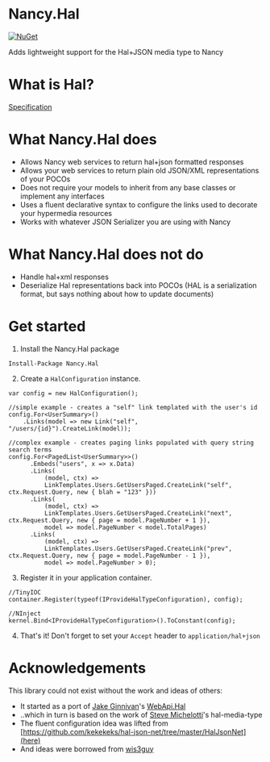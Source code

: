 Nancy.Hal
=========
[![NuGet](https://img.shields.io/nuget/v/Nancy.HAL.svg)]()

Adds lightweight support for the Hal+JSON media type to Nancy

What is Hal?
===========
[Specification](http://stateless.co/hal_specification.html)

What Nancy.Hal does
============
 - Allows Nancy web services to return hal+json formatted responses
 - Allows your web services to return plain old JSON/XML representations of your POCOs
 - Does not require your models to inherit from any base classes or implement any interfaces
 - Uses a fluent declarative syntax to configure the links used to decorate your hypermedia resources
 - Works with whatever JSON Serializer you are using with Nancy

What Nancy.Hal does not do
===================
 - Handle hal+xml responses
 - Deserialize Hal representations back into POCOs (HAL is a serialization format, but says nothing about how to update documents)

Get started
=============
1) Install the Nancy.Hal package
``` 
Install-Package Nancy.Hal
```

2) Create a `HalConfiguration` instance.
```
var config = new HalConfiguration();

//simple example - creates a "self" link templated with the user's id
config.For<UserSummary>()
    .Links(model => new Link("self", "/users/{id}").CreateLink(model));

//complex example - creates paging links populated with query string search terms
config.For<PagedList<UserSummary>>()
      .Embeds("users", x => x.Data)
      .Links(
          (model, ctx) =>
          LinkTemplates.Users.GetUsersPaged.CreateLink("self", ctx.Request.Query, new { blah = "123" }))
      .Links(
          (model, ctx) =>
          LinkTemplates.Users.GetUsersPaged.CreateLink("next", ctx.Request.Query, new { page = model.PageNumber + 1 }),
          model => model.PageNumber < model.TotalPages)
      .Links(
          (model, ctx) =>
          LinkTemplates.Users.GetUsersPaged.CreateLink("prev", ctx.Request.Query, new { page = model.PageNumber - 1 }),
          model => model.PageNumber > 0);
```

3) Register it in your application container.
```
//TinyIOC
container.Register(typeof(IProvideHalTypeConfiguration), config);

//NInject
kernel.Bind<IProvideHalTypeConfiguration>().ToConstant(config);
```

4) That's it! Don't forget to set your `Accept` header to `application/hal+json`

Acknowledgements
================
This library could not exist without the work and ideas of others:
 - It started as a port of [Jake Ginnivan](http://twitter.com/jakeginnivan)'s [WebApi.Hal](https://github.com/JakeGinnivan/WebApi.Hal)
 - ..which in turn is based on the work of [Steve Michelotti](https://bitbucket.org/smichelotti/hal-media-type)'s hal-media-type
 - The fluent configuration idea was lifted from [https://github.com/kekekeks/hal-json-net/tree/master/HalJsonNet](here)
 - And ideas were borrowed from [wis3guy](https://github.com/wis3guy)
